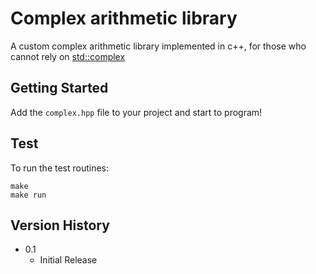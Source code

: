 # Complex arithmetic library

A custom complex arithmetic library implemented in c++, for those who cannot rely on [std::complex](https://en.cppreference.com/w/cpp/numeric/complex)

## Getting Started
Add the `complex.hpp` file to your project and start to program!

## Test
To run the test routines:
```
make
make run
```

## Version History
* 0.1
    * Initial Release

